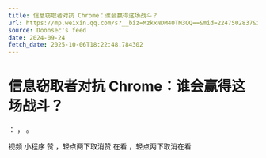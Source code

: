 ```yaml
---
title: 信息窃取者对抗 Chrome：谁会赢得这场战斗？
url: https://mp.weixin.qq.com/s?__biz=MzkxNDM4OTM3OQ==&mid=2247502837&idx=3&sn=4a003c2e20ee74dc0e8d5c806ebbfa0f
source: Doonsec's feed
date: 2024-09-24
fetch_date: 2025-10-06T18:22:48.784302
---
```


# 信息窃取者对抗 Chrome：谁会赢得这场战斗？

：
，
。

视频
小程序
赞
，轻点两下取消赞
在看
，轻点两下取消在看